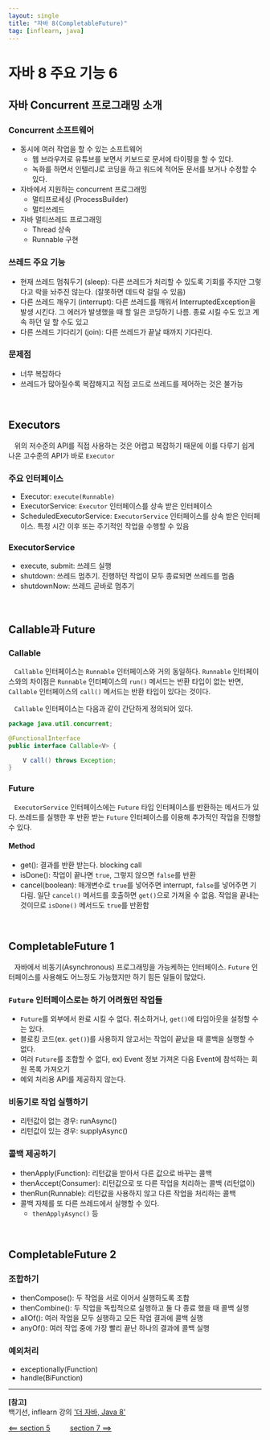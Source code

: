 ```yaml
---
layout: single
title: "자바 8(CompletableFuture)"
tag: [inflearn, java]
---
```


# 자바 8 주요 기능 6

## 자바 Concurrent 프로그래밍 소개

### Concurrent 소프트웨어
- 동시에 여러 작업을 할 수 있는 소프트웨어
  - 웹 브라우저로 유튜브를 보면서 키보드로 문서에 타이핑을 할 수 있다.
  - 녹화를 하면서 인텔리J로 코딩을 하고 워드에 적어둔 문서를 보거나 수정할 수 있다.
- 자바에서 지원하는 concurrent 프로그래밍
  - 멀티프로세싱 (ProcessBuilder)
  - 멀티쓰레드
- 자바 멀티쓰레드 프로그래밍
  - Thread 상속
  - Runnable 구현

### 쓰레드 주요 기능
- 현재 쓰레드 멈춰두기 (sleep): 다른 쓰레드가 처리할 수 있도록 기회를 주지만 그렇다고 락을 놔주진 않는다. (잘못하면 데드락 걸릴 수 있음)
- 다른 쓰레드 깨우기 (interrupt): 다른 쓰레드를 깨워서 InterruptedException을 발생 시킨다. 그 에러가 발생했을 때 할 일은 코딩하기 나름. 종료 시킬 수도 있고 계속 하던 일 할 수도 있고
- 다른 쓰레드 기다리기 (join): 다른 쓰레드가 끝날 때까지 기다린다.

### 문제점
- 너무 복잡하다
- 쓰레드가 많아질수록 복잡해지고 직접 코드로 쓰레드를 제어하는 것은 불가능

<br>

## Executors

&nbsp;&nbsp; 위의 저수준의 API를 직접 사용하는 것은 어렵고 복잡하기 때문에 이를 다루기 쉽게 나온 고수준의 API가 바로 `Executor`

### 주요 인터페이스
- Executor: `execute(Runnable)`
- ExecutorService: `Executor` 인터페이스를 상속 받은 인터페이스
- ScheduledExecutorService: `ExecutorService` 인터페이스를 상속 받은 인터페이스. 특정 시간 이후 또는 주기적인 작업을 수행할 수 있음

### ExecutorService
- execute, submit: 쓰레드 실행
- shutdown: 쓰레드 멈추기. 진행하던 작업이 모두 종료되면 쓰레드를 멈춤
- shutdownNow: 쓰레드 곧바로 멈추기

<br>

## Callable과 Future

### Callable

&nbsp;&nbsp; `Callable` 인터페이스는 `Runnable` 인터페이스와 거의 동일하다.
`Runnable` 인터페이스와의 차이점은 `Runnable` 인터페이스의 `run()` 메서드는 반환 타입이 없는 반면, `Callable` 인터페이스의 `call()` 메서드는 반환 타입이 있다는 것이다.

&nbsp;&nbsp; `Callable` 인터페이스는 다음과 같이 간단하게 정의되어 있다.

```java
package java.util.concurrent;

@FunctionalInterface
public interface Callable<V> {

    V call() throws Exception;
}
```

### Future

&nbsp;&nbsp; `ExecutorService` 인터페이스에는 `Future` 타입 인터페이스를 반환하는 메서드가 있다.
쓰레드를 실행한 후 반환 받는 `Future` 인터페이스를 이용해 추가적인 작업을 진행할 수 있다.

#### Method
- get(): 결과를 반환 받는다. blocking call
- isDone(): 작업이 끝나면 `true`, 그렇지 않으면 `false`를 반환
- cancel(boolean): 매개변수로 `true`를 넣어주면 interrupt, `false`를 넣어주면 기다림. 일단 `cancel()` 메서드를 호출하면 `get()`으로 가져올 수 없음. 작업을 끝내는 것이므로 `isDone()` 메서드도 `true`를 반환함

<br>

## CompletableFuture 1
&nbsp;&nbsp; 자바에서 비동기(Asynchronous) 프로그래밍을 가능케하는 인터페이스.
`Future` 인터페이스를 사용해도 어느정도 가능했지만 하기 힘든 일들이 많았다.

### `Future` 인터페이스로는 하기 어려웠던 작업들
- `Future`를 외부에서 완료 시킬 수 없다. 취소하거나, `get()`에 타임아웃을 설정할 수는 있다.
- 블로킹 코드(ex. `get()`)를 사용하지 않고서는 작업이 끝났을 때 콜백을 실행할 수 없다.
- 여러 `Future`를 조합할 수 없다, ex) Event 정보 가져온 다음 Event에 참석하는 회원 목록 가져오기
- 예외 처리용 API를 제공하지 않는다.

### 비동기로 작업 실행하기
- 리턴값이 없는 경우: runAsync()
- 리턴값이 있는 경우: supplyAsync()

### 콜백 제공하기
- thenApply(Function): 리턴값을 받아서 다른 값으로 바꾸는 콜백
- thenAccept(Consumer): 리턴값으로 또 다른 작업을 처리하는 콜백 (리턴없이)
- thenRun(Runnable): 리턴값을 사용하지 않고 다른 작업을 처리하는 콜백
- 콜백 자체를 또 다른 쓰레드에서 실행할 수 있다.
  - `thenApplyAsync()` 등

<br>

## CompletableFuture 2

### 조합하기
- thenCompose(): 두 작업을 서로 이어서 실행하도록 조합
- thenCombine(): 두 작업을 독립적으로 실행하고 둘 다 종료 했을 때 콜백 실행
- allOf(): 여러 작업을 모두 실행하고 모든 작업 결과에 콜백 실행
- anyOf(): 여러 작업 중에 가장 빨리 끝난 하나의 결과에 콜백 실행

### 예외처리
- exceptionally(Function)
- handle(BiFunction)

___

**[참고]**  
백기선, inflearn 강의 ['더 자바, Java 8'](https://www.inflearn.com/course/the-java-java8/dashboard)  

[<== section 5](/the-java-8-section-5) &nbsp;&nbsp;&nbsp;&nbsp;&nbsp;&nbsp;&nbsp;&nbsp; [section 7 ==>](/the-java-8-section-7)
